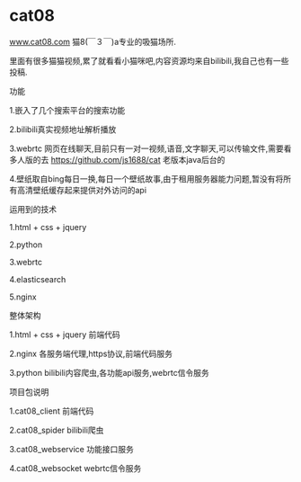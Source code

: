 # cat08

www.cat08.com 猫8(￣３￣)a专业的吸猫场所.

里面有很多猫猫视频,累了就看看小猫咪吧,内容资源均来自bilibili,我自己也有一些投稿.

功能

  1.嵌入了几个搜索平台的搜索功能
	
  2.bilibili真实视频地址解析播放
	
  3.webrtc 网页在线聊天,目前只有一对一视频,语音,文字聊天,可以传输文件,需要看多人版的去 https://github.com/js1688/cat 老版本java后台的
	
  4.壁纸取自bing每日一换,每日一个壁纸故事,由于租用服务器能力问题,暂没有将所有高清壁纸缓存起来提供对外访问的api
 
运用到的技术

  1.html + css + jquery
	
  2.python
	
  3.webrtc
	
  4.elasticsearch
	
  5.nginx
  
整体架构

  1.html + css + jquery  前端代码
	
  2.nginx 各服务端代理,https协议,前端代码服务
	
  3.python bilibili内容爬虫,各功能api服务,webrtc信令服务
  
项目包说明

  1.cat08_client   前端代码
	
  2.cat08_spider   bilibili爬虫
	
  3.cat08_webservice    功能接口服务
	
  4.cat08_websocket    webrtc信令服务
